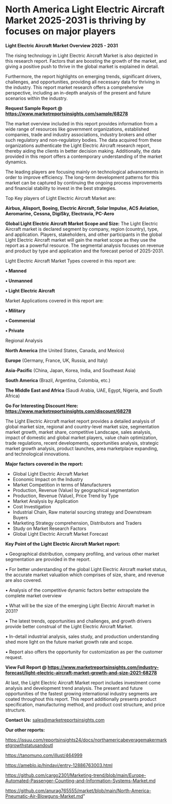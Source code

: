 # North America Light Electric Aircraft Market 2025-2031 is thriving by focuses on major players

<Strong> Light Electric Aircraft Market Overview 2025 - 2031</strong>

The rising technology in Light Electric Aircraft Market is also depicted in this research report. Factors that are boosting the growth of the market, and giving a positive push to thrive in the global market is explained in detail.

Furthermore, the report highlights on emerging trends, significant drivers, challenges, and opportunities, providing all necessary data for thriving in the industry. This report market research offers a comprehensive perspective, including an in-depth analysis of the present and future scenarios within the industry.

<strong>Request Sample Report @ <a href=https://www.marketreportsinsights.com/sample/68278>https://www.marketreportsinsights.com/sample/68278</a></strong>

The market overview included in this report provides information from a wide range of resources like government organizations, established companies, trade and industry associations, industry brokers and other such regulatory and non-regulatory bodies. The data acquired from these organizations authenticate the Light Electric Aircraft research report, thereby aiding the clients in better decision making. Additionally, the data provided in this report offers a contemporary understanding of the market dynamics.

The leading players are focusing mainly on technological advancements in order to improve efficiency. The long-term development patterns for this market can be captured by continuing the ongoing process improvements and financial stability to invest in the best strategies.

Top Key players of Light Electric Aircraft Market are:

<strong>Airbus, Alisport, Boeing, Electric Aircraft, Solar Impulse, ACS Aviation, Aeromarine, Cessna, DigiSky, Electravia, PC-Aero</strong>

<strong><b>Global Light Electric Aircraft Market Scope and Size:</b></strong>
The Light Electric Aircraft market is declared segment by company, region (country), type, and application. Players, stakeholders, and other participants in the global Light Electric Aircraft market will gain the market scope as they use the report as a powerful resource. The segmental analysis focuses on revenue and product by type and application and the forecast period of 2025-2031.

Light Electric Aircraft Market Types covered in this report are:

<strong>• Manned

• Unmanned

• Light Electric Aircraft</strong>

Market Applications covered in this report are:

<strong>• Military

• Commercial

• Private</strong> 

Regional Analysis

<strong>North America</strong> (the United States, Canada, and Mexico)

<strong>Europe</strong> (Germany, France, UK, Russia, and Italy)

<strong>Asia-Pacific</strong> (China, Japan, Korea, India, and Southeast Asia)

<strong>South America</strong> (Brazil, Argentina, Colombia, etc.)

<strong>The Middle East and Africa</strong> (Saudi Arabia, UAE, Egypt, Nigeria, and South Africa)

<strong>Go For Interesting Discount Here: <a href=https://www.marketreportsinsights.com/discount/68278>https://www.marketreportsinsights.com/discount/68278</a></strong>

The Light Electric Aircraft market report provides a detailed analysis of global market size, regional and country-level market size, segmentation market growth, market share, competitive Landscape, sales analysis, impact of domestic and global market players, value chain optimization, trade regulations, recent developments, opportunities analysis, strategic market growth analysis, product launches, area marketplace expanding, and technological innovations.

<strong><b>Major factors covered in the report:</b></strong>
<ul>
  <li>Global Light Electric Aircraft Market </li>
  <li>Economic Impact on the Industry</li>
  <li>Market Competition in terms of Manufacturers</li>
  <li>Production, Revenue (Value) by geographical segmentation</li>
  <li>Production, Revenue (Value), Price Trend by Type</li>
  <li>Market Analysis by Application</li>
  <li>Cost Investigation</li>
  <li>Industrial Chain, Raw material sourcing strategy and Downstream Buyers</li>
  <li>Marketing Strategy comprehension, Distributors and Traders</li>
  <li>Study on Market Research Factors</li>
  <li>Global Light Electric Aircraft Market Forecast</li>
</ul>

<strong><b>Key Point of the Light Electric Aircraft Market report:</b></strong>

• Geographical distribution, company profiling, and various other market segmentation are provided in the report.

• For better understanding of the global Light Electric Aircraft market status, the accurate market valuation which comprises of size, share, and revenue are also covered.

• Analysis of the competitive dynamic factors better extrapolate the complete market overview

• What will be the size of the emerging Light Electric Aircraft market in 2031?

• The latest trends, opportunities and challenges, and growth drivers provide better construal of the Light Electric Aircraft Market.

• In-detail industrial analysis, sales study, and production understanding shed more light on the future market growth rate and scope.

• Report also offers the opportunity for customization as per the customer request.

<strong><b>View Full Report @ <a href=https://www.marketreportsinsights.com/industry-forecast/light-electric-aircraft-market-growth-and-size-2021-68278>https://www.marketreportsinsights.com/industry-forecast/light-electric-aircraft-market-growth-and-size-2021-68278</a></b></strong>


At last, the Light Electric Aircraft Market report includes investment come analysis and development trend analysis. The present and future opportunities of the fastest growing international industry segments are coated throughout this report. This report additionally presents product specification, manufacturing method, and product cost structure, and price structure.

<strong>Contact Us:</strong>
sales@marketreportsinsights.com

<strong>Our other reports:</strong>

<a href=https://issuu.com/reportsinsights24/docs/northamericabeveragemakermarketgrowthstatusandoutl>https://issuu.com/reportsinsights24/docs/northamericabeveragemakermarketgrowthstatusandoutl</a>

<a href=https://tanomuno.com/illust/464999>https://tanomuno.com/illust/464999</a>

<a href=https://ameblo.jp/hindavi/entry-12886763003.html>https://ameblo.jp/hindavi/entry-12886763003.html</a>

<a href=https://github.com/cargo2301/Marketing-trend/blob/main/Europe-Automated-Passenger-Counting-and-Information-Systems-Market.md>https://github.com/cargo2301/Marketing-trend/blob/main/Europe-Automated-Passenger-Counting-and-Information-Systems-Market.md</a>

<a href=https://github.com/anurag765555/market/blob/main/North-America-Pneumatic-Air-Blowguns-Market.md>https://github.com/anurag765555/market/blob/main/North-America-Pneumatic-Air-Blowguns-Market.md</a>"
